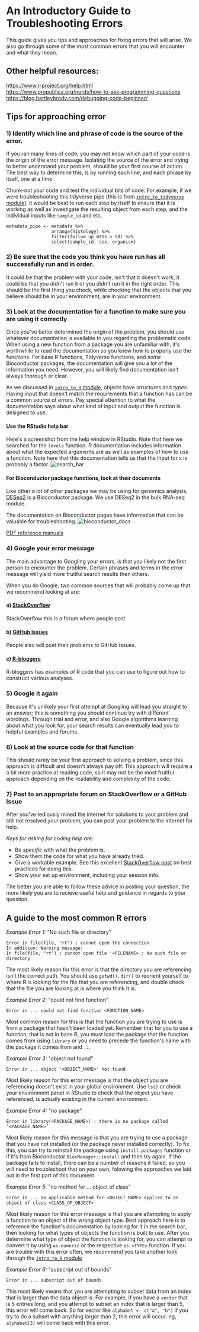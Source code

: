 # An Introductory Guide to Troubleshooting Errors

This guide gives you tips and approaches for fixing errors that will arise. We 
also go through some of the most common errors that you will encounter and what 
they mean. 

## Other helpful resources: 
https://www.r-project.org/help.html  
https://www.propublica.org/nerds/how-to-ask-programming-questions  
https://blog.hartleybrody.com/debugging-code-beginner/  

## Tips for approaching error

### 1) Identify which line and phrase of code is the source of the error.
If you ran many lines of code, you may not know which part of your code is the 
origin of the error message. Isolating the source of the error and trying to 
better understand your problem, should be your first course of action. 
The best way to determine this, is by running each line, and each phrase by 
itself, one at a time. 

Chunk-out your code and test the individual bits of code. 
For example, if we were troubleshooting this tidyverse pipe (this is from 
[`intro_to_tidyverse` module](https://alexslemonade.github.io/training-modules/intro-to-R-tidyverse/02-intro_to_tidyverse.nb.html)),
it would be best to run each step by itself to ensure that it is working as well
as investigate the resulting object from each step, and the individual inputs
like `sample_id` and etc. 

```
metadata_pipe <- metadata %>%
                 arrange(histology) %>%
                 filter(follow_up_mths > 50) %>%
                 select(sample_id, sex, organism)
```

### 2) Be sure that the code you think you have run has all successfully run and in order. 
It could be that the problem with your code, isn't that it doesn't work, it 
could be that you didn't run it or you didn't run it in the right order. This 
should be the first thing you check, while checking that the objects that you 
believe should be in your environment, are in your environment. 

### 3) Look at the documentation for a function to make sure you are using it correctly
Once you've better determined the origin of the problem, you should use whatever
documentation is available to you regarding the problematic code. When using 
a new function from a package you are unfamiliar with, it's worthwhile to read 
the documentation so you know how to properly use the functions. For base R 
functions, Tidyverse functions, and *some* Bioconductor packages, the documentation
will give you a lot of the information you need. However, you will likely find
documentation isn't always thorough or clear. 

As we discussed in 
[`intro_to_R` module](https://alexslemonade.github.io/training-modules/intro-to-R-tidyverse/01-intro_to_r.nb.html),
objects have *structures* and *types*. Having input that doesn't match the 
requirements that a function has can be a common source of errors. Pay special
attention to what the documentation says about what kind of input and output 
the function is designed to use. 

#### Use the RStudio help bar
Here's a screenshot from the help window in RStudio. Note that here we searched
for the `levels` function. R documentation includes information about what the
expected arguments are as well as examples of how to use a function. Note here 
that this documentation tells us that the input for `x` is probably a factor. 
![search_bar](screenshots/r_search_bar.png)

#### For Bioconductor package functions, look at their documents

Like other a lot of other packages we may be using for genomics analysis, [DESeq2](https://www.bioconductor.org/packages/release/bioc/html/DESeq2.html) is 
a Bioconductor package. We use DESeq2 in the bulk RNA-seq module. 

The documentation on Bioconductor pages have information that can be valuable 
for troubleshooting.
![bioconductor_docs](screenshots/bioconductor_docs.png)

[PDF reference manuals](https://www.bioconductor.org/packages/release/bioc/manuals/DESeq2/man/DESeq2.pdf)

### 4) Google your error message

The main advantage to Googling your errors, is that you likely not the first 
person to encounter the problem. Certain phrases and terms in the error message
will yield more fruitful search results then others.  

When you do Google, two common sources that will probably come up that we 
recommend looking at are:

#### a) [StackOverflow](https://stackoverflow.com/)
StackOverflow this is a forum where people post

#### b) [GitHub Issues](https://help.github.com/en/articles/about-issues)
People also will post their problems to GitHub issues.

#### c) [R-bloggers](https://www.r-bloggers.com/)
R-bloggers has examples of R code that you can use to figure out how to construct
various analyses. 

### 5) Google it again
Because it's unlikely your first attempt at Googling will lead you straight
to an answer; this is something you should continue try with different wordings. 
Through trial and error, and also Google algorithms learning about what you look
for, your search results can eventually lead you to helpful examples and forums.

### 6) Look at the source code for that function

This should rarely be your first approach to solving a problem, since this
approach is difficult and doesn't always pay off. 
This approach will require a a bit more practice at reading code, so it
may not be the most fruitful approach depending on the readability and 
complexity of the code. 

### 7) Post to an appropriate forum on StackOverflow or a GitHub Issue

After you've tediously mined the internet for solutions to your problem and 
still not resolved your problem, you can post your problem to the internet for
help. 

*Keys for asking for coding help are:* 
- Be *specific* with what the problem is. 
- Show them the code for what you have already tried.
- Give a workable example. See this excellent [StackOverflow post](https://stackoverflow.com/questions/5963269/how-to-make-a-great-r-reproducible-example/5963610#5963610) 
on best practices for doing this.
- Show your set up environment, including your session info. 

The better you are able to follow these advice in posting your question, the 
more likely you are to recieve useful help and guidance in regards to your 
question. 

## A guide to the most common R errors

_Example Error 1:_ "No such file or directory"
```
Error in file(file, "rt") : cannot open the connection
In addition: Warning message:
In file(file, "rt") : cannot open file '<FILENAME>': No such file or directory
```
The most likely reason for this error is that the directory you are referencing
isn't the correct path. You should use `getwd()`, `dir()` to reorient yourself 
to where R is looking for the file that you are referencing, and double check 
that the file you are looking at is where you think it is. 

_Example Error 2:_ "could not find function"
```
Error in ... could not find function <FUNCTION_NAME>
```
Most common reason for this is that the function you are trying to use is from 
a package that hasn't been loaded yet. Remember that for you to use a function, 
that is not in base R, you must load the package that the function comes from 
using `library` or you need to precede the function's name with the package 
it comes from and `::`. 

_Example Error 3:_ "object not found"
```
Error in ... object '<OBJECT_NAME>' not found
```
Most likely reason for this error message is that the object you are referencing
doesn't exist in your global environment. Use `ls()` or check your environment 
panel in RStudio to check that the object you have referenced, is actually 
existing in the current environment.

_Example Error 4:_ "no package"
```
Error in library(<PACKAGE_NAME>) : there is no package called ‘<PACKAGE_NAME>’
```
Most likely reason for this message is that you are trying to use a package that
you have not installed (or the package never installed correctly). To fix this, 
you can try to reinstall the package using `install.packages` function or if 
it's from Bioconductor `BiocManager::install` and then try again. If the package
fails to install, there can be a number of reasons it failed, so you will need
to troubleshoot that on your own, folowing the approaches we laid out in the
first part of this document.

_Example Error 5:_ "no method for ... object of class"
```
Error in ... no applicable method for <OBJECT_NAME> applied to an object of class <CLASS_OF_OBJECT>
```
Most likely reason for this error message is that you are attempting to apply 
a function to an object of the wrong object type. Best approach here is to 
reference the function's documentation by looking for it in the search bar, then
looking for what types of objects the function is built to use. After you 
determine what type of object the function is looking for, you can attempt to 
convert it by using `as.numeric` or the respective `as.<TYPE>` function.
If you are trouble with this error often, we recommend you take another look 
through the [`intro_to_R` module](https://alexslemonade.github.io/training-modules/intro-to-R-tidyverse/01-intro_to_r.nb.html)

_Example Error 6:_ "subscript out of bounds"
```
Error in ... subscript out of bounds
```
This most likely means that you are attempting to subset data from an index that 
is larger than the data object is. For example, if you have a `vector` that is 5 entries long, and you attempt to subset an index that is larger than 5, this error will come back. So for vector like 
`alphabet <- c("a", "b")`
if you try to do a subset with anything larger than 2, this error will 
occur. eg, `alphabet[3]` will come back with this error. 

